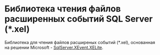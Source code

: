 # Библиотека чтения файлов расширенных событий SQL Server (*.xel)

Библиотека для чтения файлов расширеных событий (*.xel), основанная на решении Microsoft - [SqlServer.XEvent.XELite](https://www.nuget.org/packages/Microsoft.SqlServer.XEvent.XELite).